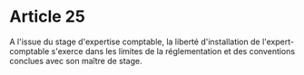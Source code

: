 # Article 25

A l'issue du stage d'expertise comptable, la liberté d'installation de l'expert-comptable s'exerce dans les limites de la réglementation et des conventions conclues avec son maître de stage.
